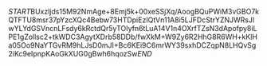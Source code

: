 $START$BUxzljds15M92NmAge+8Emj5k+00xeSSjXq/AoogBQuPWiM3vGBO7kQTFTU8msr37pYzcXQc4Bebw73HTDpiEzIQtVn11A8i5LJFDcStrYZNJWRsJlwYLYdGSVncnLFsdy6kRctdQr5yTOIyfn6tLuA14V1n4OXrfTZsN3dApofpy8iLPE1gZollsc2+tkWDC3AgytXDrb58DDb/fwXkM+W9Zy6R2HhG8R6WH+kKlHa05Oo9NaYTGvRM9hLJsD0mJI+Bc6KEi9C6mrWY39sxhDCZqpN8LHQvSg2iKc9eIpnpKAoGkXUG0gBwh6hqozSw$END$